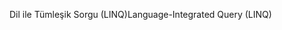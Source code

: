 <span data-ttu-id="7c8d3-101">Dil ile Tümleşik Sorgu (LINQ)</span><span class="sxs-lookup"><span data-stu-id="7c8d3-101">Language-Integrated Query (LINQ)</span></span>